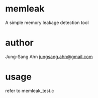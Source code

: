 memleak
=======
A simple memory leakage detection tool

author
======
Jung-Sang Ahn <jungsang.ahn@gmail.com>

usage
=====
refer to memleak_test.c